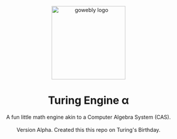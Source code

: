<div align="center">

<a target="_blank" title="Picked off of Google Images"><img width="196px" alt="gowebly logo" src="https://static.vecteezy.com/system/resources/previews/007/547/493/non_2x/cosine-graph-line-icon-vector.jpg"></a>

<a name="readme-top"></a>

# Turing Engine α
A fun little math engine akin to a Computer Algebra System (CAS). 
<br></br>
Version Alpha. Created this this repo on Turing's Birthday.
</div>
